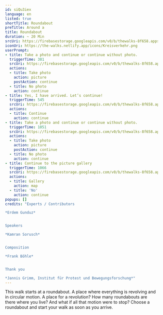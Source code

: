 ```yaml
---
id: siQu3iex
language: en
listed: true
shortTitle: Roundabout
preTitle: Around a
title: Roundabout
duration: ~ 20 Min
srcUri: https://firebasestorage.googleapis.com/v0/b/thewalks-8f658.appspot.com/o/static%2Fmedias%2Fen_siQu3iex.mp3?alt=media&token=034ccda5-e899-4fc1-8adf-18b1211e300e
iconUri: https://the-walks.netlify.app/icons/Kreisverkehr.png
userPrompt:
- title: Take a photo and continue or continue without photo.
  triggerTime: 381
  srcUri: https://firebasestorage.googleapis.com/v0/b/thewalks-8f658.appspot.com/o/static%2Fmedias%2Fde_siQu3iex_loop_1.mp3?alt=media&token=108baec2-420c-4710-bec0-4598ffd48b0d
  actions:
  - title: Take photo
    action: picture
    postAction: continue
  - title: No photo
    action: continue
- title: Yes, I have arrived. Let’s continue!
  triggerTime: 545
  srcUri: https://firebasestorage.googleapis.com/v0/b/thewalks-8f658.appspot.com/o/static%2Fmedias%2Fde_siQu3iex_loop_2.mp3?alt=media&token=b978b083-8eaa-49e9-8334-c8f614055dc8
  actions:
  - title: Continue
    action: continue
- title: Take a photo and continue or continue without photo.
  triggerTime: 1051
  srcUri: https://firebasestorage.googleapis.com/v0/b/thewalks-8f658.appspot.com/o/static%2Fmedias%2Fde_siQu3iex_loop_3.mp3?alt=media&token=a22170b8-94e3-45d5-af9a-0a4e9da283d8
  actions:
  - title: Take photo
    action: picture
    postAction: continue
  - title: No photo
    action: continue
- title: Continue to the picture gallery
  triggerTime: 1066
  srcUri: https://firebasestorage.googleapis.com/v0/b/thewalks-8f658.appspot.com/o/static%2Fmedias%2Fmulti_Zeubeel8_loop.mp3?alt=media&token=88349085-3303-48b9-bdc6-fd7b09519a26
  actions:
  - title: Gallery
    action: map
  - title: 'No'
    action: continue
popups: []
credits: "Experts / Contributors

*Erdem Gunduz*


Speakers

*Kamran Sorusch*


Composition

*Frank Böhle*


Thank you

*Jannis Grimm, Institut für Protest und Bewegungsforschung*"
---
```

This walk starts at a roundabout. A place where everything is revolving and in circular motion. A place for a revolution? How many roundabouts are there where you live? And what if all that motion were to stop? Choose a roundabout and start your walk as soon as you arrive.